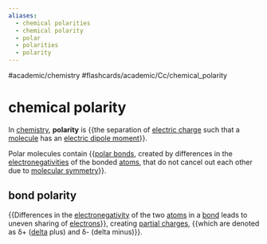 ```yaml
---
aliases:
  - chemical polarities
  - chemical polarity
  - polar
  - polarities
  - polarity
---
```


#academic/chemistry #flashcards/academic/Cc/chemical_polarity

# chemical polarity

In [chemistry](chemistry.md), __polarity__ is {{the separation of [electric charge](electric%20charge.md) such that a [molecule](molecule.md) has an [electric dipole moment](electric%20dipole%20moment.md)}}. <!--SR:!2023-06-16,53,290-->

Polar molecules contain {{[polar bonds](#bond%20polarity), created by differences in the [electronegativities](electronegativity.md) of the bonded [atoms](atom.md), that do not cancel out each other due to [molecular symmetry](molecular%20me)}}. <!--SR:!2023-08-02,74,230-->

## bond polarity

{{Differences in the [electronegativity](electronegativity.md) of the two [atoms](atom.md) in a [bond](chemical%20bond.md) leads to uneven sharing of [electrons](electron.md)}}, creating [partial charges](partial%20charge.md), {{which are denoted as δ+ ([delta](delta%20(letter).md) plus) and δ- (delta minus)}}. <!--SR:!2023-06-02,40,230!2023-08-26,100,270-->
